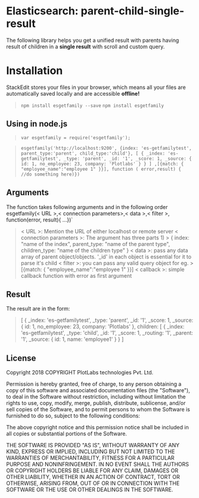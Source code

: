 # Elasticsearch: parent-child-single-result

The following library helps you get a unified result with parents having result of children in a **single result** with scroll and custom query.

# Installation

StackEdit stores your files in your browser, which means all your files are automatically saved locally and are accessible **offline!**
>`npm install esgetfamily --save`
`npm install esgetfamily`

## Using in node.js

>`var esgetfamily = require('esgetfamily');`

> `esgetfamily('http://localhost:9200',
{index: 'es-getfamilytest',
parent_type:'parent',
child_type:'child'},
[ { _index: 'es-getfamilytest',
    _type: 'parent',
    _id: '1',
    _score: 1,
    _source: { id: 1, no_employee: 23, company: 'Plotlabs' } } ]
,[{match: {
  "employee_name":"employee 1"
}}],
function ( error,result) {
//do something here)})`


## Arguments

The function takes following arguments and in the following order
esgetfamily(< URL >,< connection parameters>,< data >,< filter >, function(error, result){
...})`
>< URL >: Mention the URL of either localhost or remote server
> < connection parameters >: The argument has three parts 1)
	> { index: "name of the index",
	parent_type: "name of the parent type",
	children_type: "name of the children type"
	}
> < data >: pass any data array of parent object/objects. '_id' in each object is essential for it to parse it's child
> < filter >: you can pass any valid query object for eg.
	> [{match: {
	  "employee_name":"employee 1"
		}}]
> < callback >: simple callback function with error as first argument

## Result
The result are in the form:
> [ { _index: 'es-getfamilytest',
    _type: 'parent',
    _id: '1',
    _score: 1,
    _source: { id: 1, no_employee: 23, company: 'Plotlabs' },
    children:
   [
  { _index: 'es-getfamilytest',
    _type: 'child',
    _id: '1',
    _score: 1,
    _routing: '1',
    _parent: '1',
    _source: { id: 1, name: 'employee1' } }
 ]



## License

Copyright 2018 COPYRIGHT PlotLabs technologies Pvt. Ltd.

Permission is hereby granted, free of charge, to any person obtaining a copy of this software and associated documentation files (the "Software"), to deal in the Software without restriction, including without limitation the rights to use, copy, modify, merge, publish, distribute, sublicense, and/or sell copies of the Software, and to permit persons to whom the Software is furnished to do so, subject to the following conditions:

The above copyright notice and this permission notice shall be included in all copies or substantial portions of the Software.

THE SOFTWARE IS PROVIDED "AS IS", WITHOUT WARRANTY OF ANY KIND, EXPRESS OR IMPLIED, INCLUDING BUT NOT LIMITED TO THE WARRANTIES OF MERCHANTABILITY, FITNESS FOR A PARTICULAR PURPOSE AND NONINFRINGEMENT. IN NO EVENT SHALL THE AUTHORS OR COPYRIGHT HOLDERS BE LIABLE FOR ANY CLAIM, DAMAGES OR OTHER LIABILITY, WHETHER IN AN ACTION OF CONTRACT, TORT OR OTHERWISE, ARISING FROM, OUT OF OR IN CONNECTION WITH THE SOFTWARE OR THE USE OR OTHER DEALINGS IN THE SOFTWARE.

